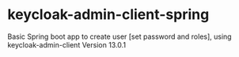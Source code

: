 # keycloak-admin-client-spring
Basic Spring boot app to create user [set password and roles], using keycloak-admin-client Version 13.0.1
